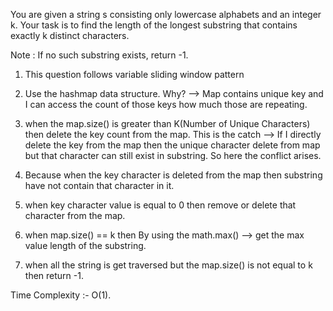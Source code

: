 You are given a string s consisting only lowercase alphabets and an integer k. Your task is to find the length of the longest substring that contains exactly k distinct characters.

Note : If no such substring exists, return -1. 

<!-- Approach -->

1. This question follows variable sliding window pattern

2. Use the hashmap data structure.
   Why? --> Map contains unique key and I can access the count of those keys how much those are repeating.

3. when the map.size() is greater than K(Number of Unique Characters) then delete the key count from the map.
   This is the catch --> If I directly delete the key from the map then the unique character delete from map but that character can still exist in substring. So here the conflict arises.

4. Because when the key character is deleted from the map then substring have not contain that character in it.

5. when key character value is equal to 0 then remove or delete that character from the map.

6. when map.size() == k then By using the math.max() --> get the max value length of the substring.

7. when all the string is get traversed but the map.size() is not equal to k then return -1.

Time Complexity :- O(1).